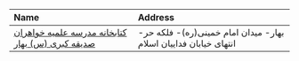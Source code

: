 | Name                                                                                                                                     | Address                                                          |
|:-----------------------------------------------------------------------------------------------------------------------------------------|:-----------------------------------------------------------------|
| [کتابخانه مدرسه علمیه خواهران صدیقه کبری (س) بهار](https://lib.ir/fa/library/688/کتابخانه-مدرسه-علمیه-خواهران-صدیقه-کبری-س-بهار/search/) | بهار- میدان امام خمینی(ره)- فلكه حر- انتهای خیابان فداییان اسلام |